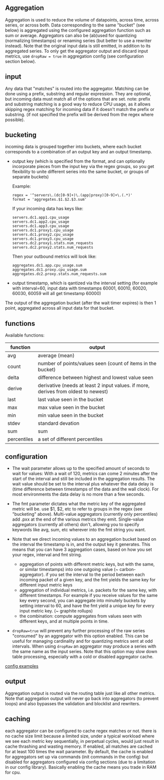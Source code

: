 
Aggregation
-----------

Aggregation is used to reduce the volume of datapoints, across time, across series, or across both.
Data corresponding to the same "bucket" (see below) is aggregated using the configured aggregation function such as sum or average.
Aggregators can also be (ab)used for quantizing (normalizing timestamps) or renaming series (but better to use a rewriter instead).
Note that the original input data is still emitted, in addition to its aggregated series.  To only get the aggregator output and discard input metrics,
use `dropRaw = true` in aggregation config (see configuration section below).

## input

Any data that "matches" is routed into the aggregator.
Matching can be done using a prefix, substring and regular expression. They are optional, but incoming data must match all of the options that are set.
note: prefix and substring matching is a good way to reduce CPU usage, as it allows skipping regex matching for incoming data if it doesn't match the prefix or substring.
(if not specified the prefix will be derived from the regex where possible).

## bucketing

incoming data is grouped together into buckets, where each bucket corresponds to a combination of an output key and an output timestamp.

* output key (which is specified from the format, and can optionally incorporate pieces from the input key via the regex groups,
  so you get flexibility to unite different series into the same bucket, or groups of separate buckets)

  Example:
  ```
  regex = '^servers\.(dc[0-9]+)\.(app|proxy)[0-9]+\.(.*)'
  format = 'aggregates.$1.$2.$3.sum'
  ```

  If your incoming data has keys like:
  ```
  servers.dc1.app1.cpu_usage
  servers.dc1.app2.cpu_usage
  servers.dc1.app3.cpu_usage
  servers.dc1.proxy1.cpu_usage
  servers.dc1.proxy2.cpu_usage
  servers.dc1.proxy3.cpu_usage
  servers.dc2.proxy1.stats.num_requests
  servers.dc2.proxy2.stats.num_requests
  ```
  Then your outbound metrics will look like:
  ```
  aggregates.dc1.app.cpu_usage.sum
  aggregates.dc1.proxy.cpu_usage.sum
  aggregates.dc2.proxy.stats.num_requests.sum
  ```

* output timestamp, which is qantized via the interval setting
  (for example with interval=60, input data with timestamps 60001, 60010, 60020, 60030, 60059 will all get timestamp 60000)

The output of the aggregation bucket (after the wait timer expires) is then 1 point, aggregated across all input data for that bucket.

## functions

Available functions: 

function       | output
---------------|----------------------------------------------
avg            | average (mean)
count          | number of points/values seen (count of items in the bucket)
delta          | difference between highest and lowest value seen
derive         | derivative (needs at least 2 input values. if more, derives from oldest to newest)
last           | last value seen in the bucket
max            | max value seen in the bucket
min            | min value seen in the bucket
stdev          | standard devation
sum            | sum
percentiles    | a set of different percentiles

## configuration


* The wait parameter allows up to the specified amount of seconds to wait for values:
With a wait of 120, metrics can come 2 minutes after the start of the interval and still be included in the aggregation results.  The wait value should be set to the interval plus whatever the data delay is (time difference between timestamps of the data and the wall clock). For most environments the data delay is no more than a few seconds.
* The fmt parameter dictates what the metric key of the aggregated metric will be.  use $1, $2, etc to refer to groups in the regex (see "bucketing" above).
  Multi-value aggregators (currently only percentiles) add .pxx at the end of the various metrics they emit.
  Single-value aggregators (currently all others) don't, allowing you to specify keywords like avg, sum, etc wherever into the fmt string you want.
* Note that we direct incoming values to an aggregation bucket based on the interval the timestamp is in, and the output key it generates.
  This means that you can have 3 aggregation cases, based on how you set your regex, interval and fmt string.
  - aggregation of points with different metric keys, but with the same, or similar timestamps) into one outgoing value (~ carbon-aggregator).
    if you set the interval to the period between each incoming packet of a given key, and the fmt yields the same key for different input metric keys
  - aggregation of individual metrics, i.e. packets for the same key, with different timestamps.  For example if you receive values for the same key every second, you can aggregate into minutely buckets by setting interval to 60, and have the fmt yield a unique key for every input metric key.  (~ graphite rollups)
  - the combination: compute aggregates from values seen with different keys, and at multiple points in time.

* `dropRaw=true` will prevent any further processing of the raw series "consumed" by an aggregator with this option enabled.  This can be useful for managing cardinality and for quantizing metrics sent at odd intervals.  When using `dropRaw` an aggregator may produce a series with the same name as the input series. Note that this option may slow down table processing, especially with a cold or disabled aggregator cache.

[config examples](https://github.com/grafana/carbon-relay-ng/blob/master/docs/config.md#aggregators)

## output

Aggregation output is routed via the routing table just like all other metrics.
Note that aggregation output will never go back into aggregators (to prevent loops) and also bypasses the validation and blocklist and rewriters.

## caching

each aggregator can be configured to cache regex matches or not. there is no cache size limit because a limited size, under a typical workload where we see each metric key sequentially, in perpetual cycles, would just result in cache thrashing and wasting memory. If enabled, all matches are cached for at least 100 times the wait parameter. By default, the cache is enabled for aggregators set up via commands (init commands in the config) but disabled for aggregators configured via config sections (due to a limitation in our config library).  Basically enabling the cache means you trade in RAM for cpu.


